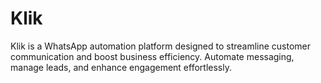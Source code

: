 # Klik
Klik is a WhatsApp automation platform designed to streamline customer communication and boost business efficiency. Automate messaging, manage leads, and enhance engagement effortlessly.

